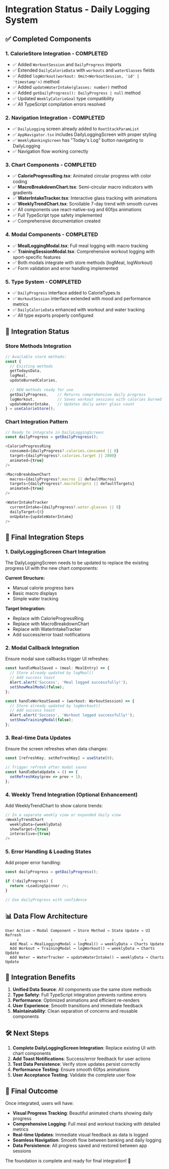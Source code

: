 # Integration Status - Daily Logging System

## ✅ Completed Components

### 1. **CalorieStore Integration** - COMPLETED
- ✅ Added `WorkoutSession` and `DailyProgress` imports
- ✅ Extended `DailyCalorieData` with `workouts` and `waterGlasses` fields
- ✅ Added `logWorkout(workout: Omit<WorkoutSession, 'id' | 'timestamp'>)` method
- ✅ Added `updateWaterIntake(glasses: number)` method
- ✅ Added `getDailyProgress(): DailyProgress | null` method
- ✅ Updated `WeeklyCalorieGoal` type compatibility
- ✅ All TypeScript compilation errors resolved

### 2. **Navigation Integration** - COMPLETED
- ✅ `DailyLogging` screen already added to `RootStackParamList`
- ✅ `AppNavigator.tsx` includes DailyLoggingScreen with proper styling
- ✅ `WeeklyBankingScreen` has "Today's Log" button navigating to DailyLogging
- ✅ Navigation flow working correctly

### 3. **Chart Components** - COMPLETED
- ✅ **CalorieProgressRing.tsx**: Animated circular progress with color coding
- ✅ **MacroBreakdownChart.tsx**: Semi-circular macro indicators with gradients
- ✅ **WaterIntakeTracker.tsx**: Interactive glass tracking with animations
- ✅ **WeeklyTrendChart.tsx**: Scrollable 7-day trend with smooth curves
- ✅ All components use react-native-svg and 60fps animations
- ✅ Full TypeScript type safety implemented
- ✅ Comprehensive documentation created

### 4. **Modal Components** - COMPLETED
- ✅ **MealLoggingModal.tsx**: Full meal logging with macro tracking
- ✅ **TrainingSessionModal.tsx**: Comprehensive workout logging with sport-specific features
- ✅ Both modals integrate with store methods (logMeal, logWorkout)
- ✅ Form validation and error handling implemented

### 5. **Type System** - COMPLETED
- ✅ `DailyProgress` interface added to CalorieTypes.ts
- ✅ `WorkoutSession` interface extended with mood and performance metrics
- ✅ `DailyCalorieData` enhanced with workout and water tracking
- ✅ All type exports properly configured

## 🔄 Integration Status

### Store Methods Integration
```typescript
// Available store methods:
const {
  // Existing methods
  getTodaysData,
  logMeal,
  updateBurnedCalories,
  
  // NEW methods ready for use
  getDailyProgress,    // Returns comprehensive daily progress
  logWorkout,          // Saves workout sessions with calories burned
  updateWaterIntake,   // Updates daily water glass count
} = useCalorieStore();
```

### Chart Integration Pattern
```typescript
// Ready to integrate in DailyLoggingScreen:
const dailyProgress = getDailyProgress();

<CalorieProgressRing
  consumed={dailyProgress?.calories.consumed || 0}
  target={dailyProgress?.calories.target || 2000}
  animated={true}
/>

<MacroBreakdownChart
  macros={dailyProgress?.macros || defaultMacros}
  targets={dailyProgress?.macroTargets || defaultTargets}
  animated={true}
/>

<WaterIntakeTracker
  currentIntake={dailyProgress?.water.glasses || 0}
  dailyTarget={8}
  onUpdate={updateWaterIntake}
/>
```

## 🚧 Final Integration Steps

### 1. **DailyLoggingScreen Chart Integration**
The DailyLoggingScreen needs to be updated to replace the existing progress UI with the new chart components:

**Current Structure:**
- Manual calorie progress bars
- Basic macro displays
- Simple water tracking

**Target Integration:**
- Replace with CalorieProgressRing
- Replace with MacroBreakdownChart  
- Replace with WaterIntakeTracker
- Add success/error toast notifications

### 2. **Modal Callback Integration**
Ensure modal save callbacks trigger UI refreshes:

```typescript
const handleMealSaved = (meal: MealEntry) => {
  // Store already updated by logMeal()
  // Add success toast
  Alert.alert('Success', 'Meal logged successfully!');
  setShowMealModal(false);
};

const handleWorkoutSaved = (workout: WorkoutSession) => {
  // Store already updated by logWorkout()
  // Add success toast
  Alert.alert('Success', 'Workout logged successfully!');
  setShowTrainingModal(false);
};
```

### 3. **Real-time Data Updates**
Ensure the screen refreshes when data changes:

```typescript
const [refreshKey, setRefreshKey] = useState(0);

// Trigger refresh after modal saves
const handleDataUpdate = () => {
  setRefreshKey(prev => prev + 1);
};
```

### 4. **Weekly Trend Integration** (Optional Enhancement)
Add WeeklyTrendChart to show calorie trends:

```typescript
// In a separate weekly view or expanded daily view
<WeeklyTrendChart
  weeklyData={weeklyData}
  showTarget={true}
  interactive={true}
/>
```

### 5. **Error Handling & Loading States**
Add proper error handling:

```typescript
const dailyProgress = getDailyProgress();

if (!dailyProgress) {
  return <LoadingSpinner />;
}

// Use dailyProgress with confidence
```

## 📊 Data Flow Architecture

```
User Action → Modal Component → Store Method → State Update → UI Refresh
     ↓              ↓              ↓           ↓            ↓
  Add Meal → MealLoggingModal → logMeal() → weeklyData → Charts Update
  Add Workout → TrainingModal → logWorkout() → weeklyData → Charts Update  
  Add Water → WaterTracker → updateWaterIntake() → weeklyData → Charts Update
```

## 🎯 Integration Benefits

1. **Unified Data Source**: All components use the same store methods
2. **Type Safety**: Full TypeScript integration prevents runtime errors
3. **Performance**: Optimized animations and efficient re-renders
4. **User Experience**: Smooth transitions and immediate feedback
5. **Maintainability**: Clean separation of concerns and reusable components

## 🛠 Next Steps

1. **Complete DailyLoggingScreen Integration**: Replace existing UI with chart components
2. **Add Toast Notifications**: Success/error feedback for user actions
3. **Test Data Persistence**: Verify store updates persist correctly
4. **Performance Testing**: Ensure smooth 60fps animations
5. **User Acceptance Testing**: Validate the complete user flow

## 🏁 Final Outcome

Once integrated, users will have:
- **Visual Progress Tracking**: Beautiful animated charts showing daily progress
- **Comprehensive Logging**: Full meal and workout tracking with detailed metrics
- **Real-time Updates**: Immediate visual feedback as data is logged
- **Seamless Navigation**: Smooth flow between banking and daily logging
- **Data Persistence**: All progress saved and restored between app sessions

The foundation is complete and ready for final integration! 🚀
